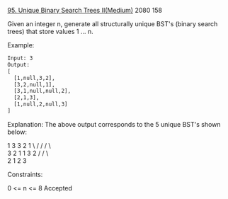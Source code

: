 [95. Unique Binary Search Trees II(Medium)](https://leetcode.com/problems/unique-binary-search-trees-ii/)
2080
158

Given an integer n, generate all structurally unique BST's (binary search trees) that store values 1 ... n.

Example:

```html
Input: 3
Output:
[
  [1,null,3,2],
  [3,2,null,1],
  [3,1,null,null,2],
  [2,1,3],
  [1,null,2,null,3]
]
```
Explanation:
The above output corresponds to the 5 unique BST's shown below:

   1         3     3      2      1
    \       /     /      / \      \
     3     2     1      1   3      2
    /     /       \                 \
   2     1         2                 3
 

Constraints:

0 <= n <= 8
Accepted